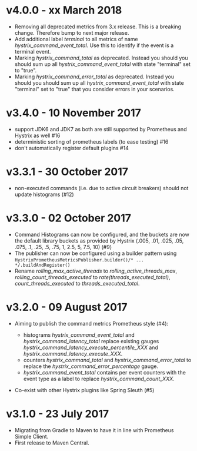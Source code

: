 # v4.0.0 - xx March 2018

* Removing all deprecated metrics from 3.x release. This is a breaking change. Therefore bump to next major release.
* Add additional label _terminal_ to all metrics of name _hystrix_command_event_total_. 
Use this to identify if the event is a terminal event.
* Marking _hystrix_command_total_ as deprecated. 
Instead you should you should sum up all _hystrix_command_event_total_ with state "terminal" set to "true".
* Marking _hystrix_command_error_total_ as deprecated. 
Instead you should you should sum up all _hystrix_command_event_total_ with state "terminal" set to "true"
that you consider errors in your scenarios.

# v3.4.0 - 10 November 2017

* support JDK6 and JDK7 as both are still supported by Prometheus and Hystrix as well #16
* deterministic sorting of prometheus labels (to ease testing) #16
* don't automatically register default plugins #14

# v3.3.1 - 30 October 2017

* non-executed commands (i.e. due to active circuit breakers) should not update histograms (#12)

# v3.3.0 - 02 October 2017

* Command Histograms can now be configured, and the buckets are now the default library buckets as provided by Hystrix (.005, .01, .025, .05, .075, .1, .25, .5, .75, 1, 2.5, 5, 7.5, 10) (#9)
* The publisher can now be configured using a builder pattern using `HystrixPrometheusMetricsPublisher.builder()/* ... */.buildAndRegister()`
* Rename _rolling_max_active_threads_ to _rolling_active_threads_max_, _rolling_count_threads_executed_ to _rate(threads_executed_total)_, _count_threads_executed_ to _threads_executed_total_.

# v3.2.0 - 09 August 2017

* Aiming to publish the command metrics Prometheus style (#4):

    * histograms _hystrix_command_event_total_ and _hystrix_command_latency_total_ replace existing gauges _hystrix_command_latency_execute_percentile_XXX_ and _hystrix_command_latency_execute_XXX_. 
    * counters _hystrix_command_total_ and _hystrix_command_error_total_ to replace the _hystrix_command_error_percentage_ gauge.
    * _hystrix_command_event_total_ contains per event counters with the event type as a label to replace _hystrix_command_count_XXX_.

* Co-exist with other Hystrix plugins like Spring Sleuth (#5)

# v3.1.0 - 23 July 2017

* Migrating from Gradle to Maven to have it in line with Prometheus Simple Client. 
* First release to Maven Central.
